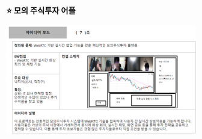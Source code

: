 ## ⭐ 모의 주식투자 어플

![아이디어보드](https://github.com/Stock-Mock-Investment-Application/.github/blob/main/profile/%EC%95%84%EC%9D%B4%EB%94%94%EC%96%B4%EB%B3%B4%EB%93%9C.png?raw=true)


<!--

**Here are some ideas to get you started:**

🙋‍♀️ A short introduction - what is your organization all about?
🌈 Contribution guidelines - how can the community get involved?
👩‍💻 Useful resources - where can the community find your docs? Is there anything else the community should know?
🍿 Fun facts - what does your team eat for breakfast?
🧙 Remember, you can do mighty things with the power of [Markdown](https://docs.github.com/github/writing-on-github/getting-started-with-writing-and-formatting-on-github/basic-writing-and-formatting-syntax)
-->
